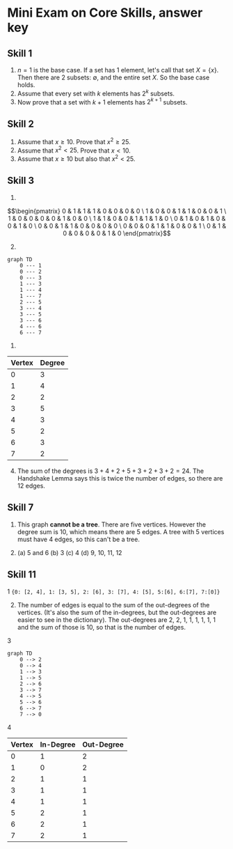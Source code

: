 # Mini Exam on Core Skills, answer key

## Skill 1

1. $n=1$ is the base case. If a set has 1 element, let's call that set $X = \lbrace x \rbrace$. Then there are 2 subsets: $\emptyset$, and the entire set $X$. So the base case holds. 
2. Assume that every set with $k$ elements has $2^k$ subsets. 
3. Now prove that a set with $k+1$ elements has $2^{k+1}$ subsets. 


## Skill 2

1. Assume that $x \geq 10$. Prove that $x^2 \geq 25$. 
2. Assume that $x^2 < 25$. Prove that $x < 10$. 
3. Assume that $x \geq 10$ but also that $x^2 < 25$. 

## Skill 3

1. 

$$\begin{pmatrix}
0 & 1 & 1 & 1 & 0 & 0 & 0 & 0 \
1 & 0 & 0 & 1 & 1 & 0 & 0 & 1 \
1 & 0 & 0 & 0 & 0 & 1 & 0 & 0 \
1 & 1 & 0 & 0 & 1 & 1 & 1 & 0 \
0 & 1 & 0 & 1 & 0 & 0 & 1 & 0 \
0 & 0 & 1 & 1 & 0 & 0 & 0 & 0 \
0 & 0 & 0 & 1 & 1 & 0 & 0 & 1 \
0 & 1 & 0 & 0 & 0 & 0 & 1 & 0
\end{pmatrix}$$

2.
```mermaid
graph TD
    0 --- 1
    0 --- 2
    0 --- 3
    1 --- 3
    1 --- 4
    1 --- 7
    2 --- 5
    3 --- 4
    3 --- 5
    3 --- 6
    4 --- 6
    6 --- 7
```

1. 

| Vertex | Degree |
|--------|--------|
| 0 | 3 |
| 1 | 4 |
| 2 | 2 |
| 3 | 5 |
| 4 | 3 |
| 5 | 2 |
| 6 | 3 |
| 7 | 2 | 

4. The sum of the degrees is $3+4+2+5+3+2+3+2 = 24$. The Handshake Lemma says this is twice the number of edges, so there are 12 edges. 


## Skill 7

1. This graph **cannot be a tree**. There are five vertices. However the degree sum is 10, which means there are 5 edges. A tree with 5 vertices must have 4 edges, so this can't be a tree. 

2. 
    (a) 5 and 6 
    (b) 3
    (c) 4
    (d) 9, 10, 11, 12 



## Skill 11

1
`{0: [2, 4], 1: [3, 5], 2: [6], 3: [7], 4: [5], 5:[6], 6:[7], 7:[0]}`

2. The number of edges is equal to the sum of the out-degrees of the vertices. (It's also the sum of the in-degrees, but the out-degrees are easier to see in the dictionary). The out-degrees are 2, 2, 1, 1, 1, 1, 1, 1 and the sum of those is 10, so that is the number of edges. 

3
```mermaid
graph TD
    0 --> 2
    0 --> 4
    1 --> 3
    1 --> 5
    2 --> 6
    3 --> 7
    4 --> 5
    5 --> 6
    6 --> 7
    7 --> 0
```

4

| Vertex | In-Degree | Out-Degree |
|--------|-----------|------------|
| 0 | 1 | 2 |
| 1 | 0 | 2 |
| 2 | 1 | 1 |
| 3 | 1 | 1 |
| 4 | 1 | 1 |
| 5 | 2 | 1 |
| 6 | 2 | 1 |
| 7 | 2 | 1 |